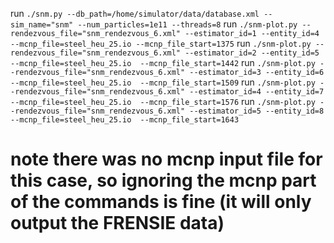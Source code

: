 run `./snm.py --db_path=/home/simulator/data/database.xml --sim_name="snm" --num_particles=1e11 --threads=8`
run `./snm-plot.py --rendezvous_file="snm_rendezvous_6.xml" --estimator_id=1 --entity_id=4 --mcnp_file=steel_heu_25.io --mcnp_file_start=1375`
run `./snm-plot.py --rendezvous_file="snm_rendezvous_6.xml" --estimator_id=2 --entity_id=5 --mcnp_file=steel_heu_25.io  --mcnp_file_start=1442`
run `./snm-plot.py --rendezvous_file="snm_rendezvous_6.xml" --estimator_id=3 --entity_id=6 --mcnp_file=steel_heu_25.io  --mcnp_file_start=1509`
run `./snm-plot.py --rendezvous_file="snm_rendezvous_6.xml" --estimator_id=4 --entity_id=7 --mcnp_file=steel_heu_25.io  --mcnp_file_start=1576`
run `./snm-plot.py --rendezvous_file="snm_rendezvous_6.xml" --estimator_id=5 --entity_id=8 --mcnp_file=steel_heu_25.io  --mcnp_file_start=1643`

# note there was no mcnp input file for this case, so ignoring the mcnp part of the commands is fine (it will only output the FRENSIE data)